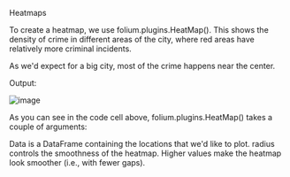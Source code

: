 Heatmaps


To create a heatmap, we use folium.plugins.HeatMap(). This shows the density of crime in different areas of the city, where red areas have relatively more criminal incidents.

As we'd expect for a big city, most of the crime happens near the center.


Output:

![image](https://user-images.githubusercontent.com/118595650/202857178-57fa061b-ef89-46ed-833b-fcb56335e871.png)


As you can see in the code cell above, folium.plugins.HeatMap() takes a couple of arguments:

Data is a DataFrame containing the locations that we'd like to plot.
radius controls the smoothness of the heatmap. Higher values make the heatmap look smoother (i.e., with fewer gaps).
